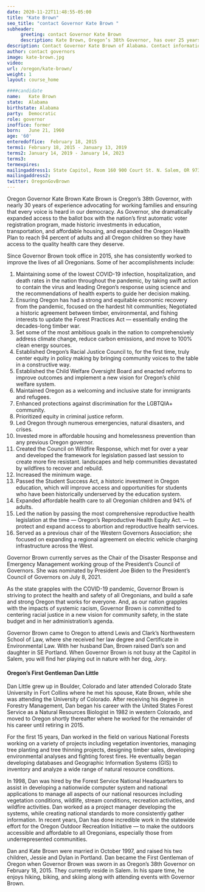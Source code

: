 ```yaml
---
date: 2020-11-22T11:48:55-05:00
title: "Kate Brown"
seo_title: "contact Governor Kate Brown "
subheader:
     greeting: contact Governor Kate Brown 
     description: Kate Brown, Oregon’s 38th Governor, has over 25 years of experience in standing up for working families and making government more accountable. Gov. Brown came to Oregon to attend Lewis and Clark’s Northwestern School of Law, where she received her law degree and Certificate in Environmental Law.  With her husband Dan, Brown raised Dan’s son and daughter, who are now grown, in Portland. In February of 2015, Gov. Brown and her husband moved into the official residence, Mahonia Hall. When Gov. Brown is not busy at the capitol in Salem, you will find her out enjoying nature throughout Oregon.
description: Contact Governor Kate Brown of Alabama. Contact information for Kate Brown includes his email address, phone number, and mailing address.
author: contact governors
image: kate-brown.jpg
video:
url: /oregon/kate-brown/
weight: 1
layout: course_home

####candidate
name:	Kate Brown
state:	Alabama
birthstate: Alabama
party:	Democratic
role: governor
inoffice: former
born:	June 21, 1960
age: '60'
enteredoffice:	February 18, 2015 
terms1: February 18, 2015 - January 13, 2019
terms2: January 14, 2019 - January 14, 2023
terms3: 
termexpires:	
mailingaddress1: State Capitol, Room 160 900 Court St. N. Salem, OR 97301
mailingaddress2:		
twitter: OregonGovBrown
---
```




Oregon Governor Kate Brown
Kate Brown is Oregon’s 38th Governor, with nearly 30 years of experience advocating for working families and ensuring that every voice is heard in our democracy.
As Governor, she dramatically expanded access to the ballot box with the nation’s first automatic voter registration program, made historic investments in education, transportation, and affordable housing, and expanded the Oregon Health Plan to reach 94 percent of adults and all Oregon children so they have access to the quality health care they deserve.

Since Governor Brown took office in 2015, she has consistently worked to improve the lives of all Oregonians. Some of her accomplishments include:

1. Maintaining some of the lowest COVID-19 infection, hospitalization, and death rates in the nation throughout the pandemic, by taking swift action to contain the virus and leading Oregon’s response using science and the recommendations of health experts to guide her decision making.
2. Ensuring Oregon has had a strong and equitable economic recovery from the pandemic, focused on the hardest hit communities; Negotiated a historic agreement between timber, environmental, and fishing interests to update the Forest Practices Act — essentially ending the decades-long timber war.
3. Set some of the most ambitious goals in the nation to comprehensively address climate change, reduce carbon emissions, and move to 100% clean energy sources.
4. Established Oregon’s Racial Justice Council to, for the first time, truly center equity in policy making by bringing community voices to the table in a constructive way.
5. Established the Child Welfare Oversight Board and enacted reforms to improve outcomes and implement a new vision for Oregon’s child welfare system.
6. Maintained Oregon as a welcoming and inclusive state for immigrants and refugees.
7. Enhanced protections against discrimination for the LGBTQIA+ community.
8. Prioritized equity in criminal justice reform.
9. Led Oregon through numerous emergencies, natural disasters, and crises.
10. Invested more in affordable housing and homelessness prevention than any previous Oregon governor.
11. Created the Council on Wildfire Response, which met for over a year and developed the framework for legislation passed last session to create more fire resistant. landscapes and help communities devastated by wildfires to recover and rebuild.
12. Increased the minimum wage.
13. Passed the Student Success Act, a historic investment in Oregon education, which will improve access and opportunities for students who have been historically underserved by the education system.
14. Expanded affordable health care to all Oregonian children and 94% of adults.
15. Led the nation by passing the most comprehensive reproductive health legislation at the time — Oregon’s Reproductive Health Equity Act. — to protect and expand access to abortion and reproductive health services.
16. Served as a previous chair of the Western Governors Association; she focused on expanding a regional agreement on electric vehicle charging infrastructure across the West.

Governor Brown currently serves as the Chair of the Disaster Response and Emergency Management working group of the President’s Council of Governors. She was nominated by President Joe Biden to the President’s Council of Governors on July 8, 2021.

As the state grapples with the COVID-19 pandemic, Governor Brown is striving to protect the health and safety of all Oregonians, and build a safe and strong Oregon that works for everyone. And, as our nation grapples with the impacts of systemic racism, Governor Brown is committed to centering racial justice in a new vision for community safety, in the state budget and in her administration’s agenda.

Governor Brown came to Oregon to attend Lewis and Clark’s Northwestern School of Law, where she received her law degree and Certificate in Environmental Law. With her husband Dan, Brown raised Dan’s son and daughter in SE Portland. When Governor Brown is not busy at the Capitol in Salem, you will find her playing out in nature with her dog, Jory.


#### Oregon’s First Gentleman Dan Little
Dan Little grew up in Boulder, Colorado and later attended Colorado State University in Fort Collins where he met his spouse, Kate Brown, while she was attending the University of Colorado. After receiving his degree in Forestry Management, Dan began his career with the United States Forest Service as a Natural Resources Biologist in 1982 in western Colorado, and moved to Oregon shortly thereafter where he worked for the remainder of his career until retiring in 2015.

For the first 15 years, Dan worked in the field on various National Forests working on a variety of projects including vegetation inventories, managing tree planting and tree thinning projects, designing timber sales, developing environmental analyses and fighting forest fires. He eventually began developing databases and Geographic Information Systems (GIS) to inventory and analyze a wide range of natural resource conditions.

In 1998, Dan was hired by the Forest Service National Headquarters to assist in developing a nationwide computer system and national applications to manage all aspects of our national resources including vegetation conditions, wildlife, stream conditions, recreation activities, and wildfire activities. Dan worked as a project manager developing the systems, while creating national standards to more consistently gather information. In recent years, Dan has done incredible work in the statewide effort for the Oregon Outdoor Recreation Initiative — to make the outdoors accessible and affordable to all Oregonians, especially those from underrepresented communities.

Dan and Kate Brown were married in October 1997, and raised his two children, Jessie and Dylan in Portland. Dan became the First Gentleman of Oregon when Governor Brown was sworn in as Oregon’s 38th Governor on February 18, 2015. They currently reside in Salem. In his spare time, he enjoys hiking, biking, and skiing along with attending events with Governor Brown.